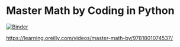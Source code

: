 # Master Math by Coding in Python

[![Binder](https://mybinder.org/badge_logo.svg)](https://mybinder.org/v2/gh/CodeMangler/Master-Math-by-Coding-in-Python/HEAD)

https://learning.oreilly.com/videos/master-math-by/9781801074537/

